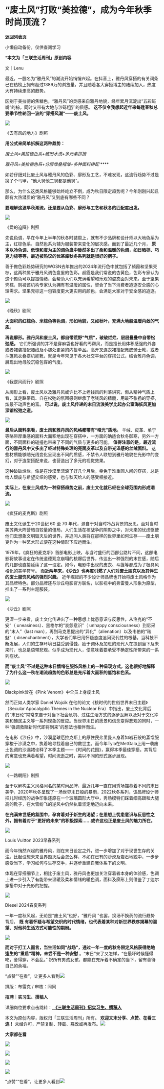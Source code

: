# “废土风”打败“美拉德”，成为今年秋季时尚顶流？

[**返回列表页**](/gzh/三联生活周刊)

小懒自动备份，仅供查阅学习

***本文为「三联生活周刊」原创内容**

文｜Lenu

最近，一股名为“雅丹风”的潮流开始悄悄兴起。在抖音上，雅丹风穿搭的有关词条已在热榜上拥有超过1389万的浏览量，并且随着各大穿搭博主的陆续加入，热度大有持续走高的趋势。

区别于美拉德的焦糖色，“雅丹风”的灵感来自雅丹地貌，经年累月沉淀出“五彩斑斓”的棕，同时又带有大地与沙砾粗犷的质感。
**这不仅令我想起近年来每逢春秋总要季节性轮回一波的“穿搭风潮”——废土风。**

![](https://mmbiz.qpic.cn/mmbiz_png/VkpaUkchBmWTFJ6mFNQ5icGHvcicKX1vaiayKHUNPMX6EDxWc1GlrS3dSgjPwRrHACK2MbKSSDOeFqUH7cPiboDoxQ/640?wx_fmt=png&from;=appmsg)

《去有风的地方》剧照

 **用公式来简单拆解这两种趋势：**

 _废土风=美拉德色系+破旧水洗+多元素拼接_

 _雅丹风=美拉德色系+分层堆叠褶皱+多种面料拼配_ ****

如若仔细对比废土风与雅丹风的色彩、廓形及工艺，不难发现，这流行趋势不过是换了个马甲，“他大舅他二舅都是他舅”。

那么，为什么这类风格能够始终屹立不倒，成为秋日限定趋势呢？今年刚刚兴起且颇有大热潜质的“雅丹风”又到底有哪些不同？

 **要理解这波早秋潮流，还是要从色彩、廓形与工艺和秋冬的匹配度出发。**

![](https://mmbiz.qpic.cn/mmbiz_png/VkpaUkchBmWTFJ6mFNQ5icGHvcicKX1vaiaKqRaHMZjgTO8dCH0BDtVjQFQIKYWfiapcPibrc3uJb13pUB1dcHrArPg/640?wx_fmt=png&from;=appmsg)

《爱的迫降》剧照

先说色调，早在今年上半年的秋冬时装周上，就有不少品牌和设计师以大地色系为主，红棕色系、自然色系为辅为服装带来变化的层次感。而到了最近几个月，
**原本以冷色调、低饱和度为主的调色盘中陡然多出了柔和温暖的色调，如日晒棕、巧克力棕等等，最近被热议的优某库秋冬系列就是很好的例子。**

善于做色彩趋势研究的WGSN去年推出的2024年流行色中就包括了赪霞和坚果壳棕，这两种属于雅丹风调色盘里的色彩。赪霞是我们常说的杏黄色，色彩专家认为这个颜色可以提振情绪，会帮助人们以充满希望和乐观的姿态面对未来。至于坚果壳棕，则被该机构专家认为拥有有温暖的属性，契合了当下消费者追逐安全感的心理需求。坚果壳棕这一包容度更大更实用的颜色，会满足大家对于安全感的追逐。

![](https://mmbiz.qpic.cn/mmbiz_jpg/VkpaUkchBmWTFJ6mFNQ5icGHvcicKX1vaiaKId14IFqicLPqSy2YECKTcfueUQQA3Siaa048OL98ofQoIrqXbP5nCIQ/640?wx_fmt=jpeg&from;=appmsg)

《晚秋》剧照

 **大面积的红棕色、米棕色等色调，形如地貌，又如秋叶，充满大地般温暖内敛的气质。**

 **再说廓形。雅丹风和废土风，都自带荒野“气质”，破破烂烂、层层叠叠中自带松弛感。**
它们所强调的并不是穿麻袋也好看的丐帮风，而是擅长用体积感强的外套或者裙装搭配腰线及小腿处更紧的内搭单品。高开叉连衣裙搭配麂皮骑士靴，或者斗篷风衣叠搭机能靴，就是今年常见于各大社交平台的穿搭公式，结合雅丹色调，展现出地母般沉稳包容的气度。

![](https://mmbiz.qpic.cn/mmbiz_png/VkpaUkchBmWTFJ6mFNQ5icGHvcicKX1vaiascycR4ibaNMpr5FMbPvNZZbwJC45oUuTg30RApAD7XQkcjhupWG9iaQA/640?wx_fmt=png&from;=appmsg)

《我逆风而行》剧照

从廓形上看，废土风以及雅丹风或许比不上老钱风的利落讲究，但从精神气质上看，其走路带风、自在松弛的氛围感则继承了老钱风的精髓，用最不张扬的穿搭，炫最不动声色的富。
**可以说，废土风传递的末日流浪美学比起办公室海妖风更加深谙松弛之道。**

![](https://mmbiz.qpic.cn/mmbiz_jpg/VkpaUkchBmWTFJ6mFNQ5icGHvcicKX1vaiadw3ZsUvQU6QgomUuA2g8W2CpOVkx7KaqW5QXI3crLUj6oelrzISW6Q/640?wx_fmt=jpeg&from;=appmsg)

 **最后从面料来看，废土风和雅丹风的风格都带有“哑光”质地。**
羊绒、皮革、单宁等略带厚重感的面料大面积地出现在穿搭中，一方面的确适合秋冬御寒，另外一方面，不同面料的碰撞也带来了不同的气质与更多的可能。
**值得注意的是，最近流行的雅丹风中又多出了经过特殊处理的亮面皮革以及自带光泽感的丝绒面料。**
这些材质能够随光线变化呈现出不同的质感，不禁令人联想到雅丹地貌在光影中的变幻，对于造型搭配来说，也营造出了多元的视觉效果。

这种破破烂烂，像是在沙漠里流浪了好几个月后，幸免于难重回人间的穿搭，总是给人颓废与希望交织的感受，也与秋天给人的感受相接近。

 **实际上，在废土风成为一种穿搭趋势之前，废土文化就已经在全球范围内形成潮流。**

![](https://mmbiz.qpic.cn/mmbiz_png/VkpaUkchBmWTFJ6mFNQ5icGHvcicKX1vaiaYju60gHAPm0CqTlP6jpScFR0ERNbvw1AkzrDphpsj1FibnibZDOpQjYQ/640?wx_fmt=png&from;=appmsg)

《疯狂的麦克斯》剧照

废土文化诞生于20世纪 60 至 70
年代，源自于对当时冷战背景的反思。面对当时美苏两大阵营暗自较量的僵局，人们生活在核战争的阴影之中，对未来的忧虑驱使他们去想象文明毁灭后的世界，并追问人类将在那样的世界里如何生存——废土朋克作为一种艺术形式便在这种情形下应运而生。

1979年，《疯狂的麦克斯》首部电影上映，与当时盛行的西部公路片不同，这部电影将故事设定在传统道德观念崩塌的核爆后世界，传达出一种强烈的末世感，随后的几部也直接延续了这一设定。如今，电影中出现的皮衣、斗篷等都成为了极具风格化的美学符号。
**而近两年来，《沙丘》也再度引燃了人们对废土朋克以及其伴生的废土服饰风格的强烈兴趣。**
近年崛起的不少设计师品牌也开始将废土风格作为其品牌特色。部分品牌还与沙丘电影官方联名，以影视中的弗雷曼人形象为原型，推出了一系列主题服装。

![](https://mmbiz.qpic.cn/mmbiz_png/VkpaUkchBmWTFJ6mFNQ5icGHvcicKX1vaiaLUenZXUq8nHldTEZvX8RN12iaUKE7sicEk2Qbw9XeftJIjrBFjbct0Ig/640?wx_fmt=png&from;=appmsg)

《沙丘》剧照

更深一步来看，废土文化传递出了一种思想上忧患意识与反思性，从洛克的“不安”（ uneasiness）、黑格尔的“哀怨意识”（ unhappy
consciousness）到尼采的“末人”（last man），再到马克思提出的“异化”（alienation）以及韦伯的“祛魅”（
disenchantment），大学者们早已用怀疑态度追问现代性的根基。当科技不断发展，人们的生存环境日益受到侵蚀，疲于调休及加班的现代人在提到当下及未来时，也总是语带悲观。似乎成为现代人，便意味着要承受不确定性所带来的一系列症状。

 **而“废土风”不过是这种末日情绪在服饰风格上的一种呈现方式，这也很好地解释了为什么这一秋冬潮流趋势的色彩总是充斥着大面积的低饱和色系。**

![](https://mmbiz.qpic.cn/mmbiz_jpg/VkpaUkchBmWTFJ6mFNQ5icGHvcicKX1vaiaMbvsr0Bm2U4exZGMW6SsdEOHRSib4lyRo2ibSmTE7kkC57ueppMyleSA/640?wx_fmt=jpeg&from;=appmsg)

Blackpink曾在《Pink Venom》中全员上身废土风

然而正如人类学家 Daniel Wojcik 在他的论文《核时代的世俗世界末日主题》（Secular Apocalyptic Themes in the
Nuclear
Era）中指出，废土文化背后的“末日论”常常来自于对当下社会危机、过往生活方式的逐步瓦解以及对于文化冲突和殖民主义等一系列现象的反应。当世界末日的愿景和信念变得悲观的同时，一种“强调救赎新时代即将到来”的想法也相伴而生。

在电影《沙丘》中，沙漠星球厄拉克斯上的原住民弗里曼人身着如岩石般的蒸馏服穿梭于沙漠之中，执着地寻找着自己的救世主。而今年Tyla在MetGala上用一袭废土色调的沙漏裙诠释了本季主题——《时间的花园》，赢得本季最佳穿搭。其背后的寓意也充满着希望，时间流逝之时，美以不同的形式逐步展现。

![](https://mmbiz.qpic.cn/mmbiz_jpg/VkpaUkchBmWTFJ6mFNQ5icGHvcicKX1vaiaS4mc5NHGt0ZUH2NicyXpIibhYlCDBJVSfPD0H5v5ksPbC3WQCOkc6CxA/640?wx_fmt=jpeg&from;=appmsg)

《一路朝阳》剧照

至于以解构主义风格闻名的某时尚品牌，最近几年一直在用秀场描摹着不同的末日美学，2020年秋冬呈现了一场世界末日般的暴雨，2022秋冬系列，该品牌设计师把儿时经历的战争印象还原在一个玻璃圆形大厅中，秀场模特们踩着细高跟和大腿高的靴子，在大雪纷飞的逆风中仍然执着坚定地迈向未来。

 **在充满末世感的氛围中，孕育着对于新生的渴望；在思想上忧患意识与反思性之外，拥有着对于“更好的未来”的积极探索……或许这也正是废土风的魅力所在。**

![](https://mmbiz.qpic.cn/mmbiz_jpg/VkpaUkchBmWTFJ6mFNQ5icGHvcicKX1vaiagicxcLWhhVkviccZ0umoQ1wsqutDuDmtSNiczia32vGOuoicCxB8jlQtiapw/640?wx_fmt=jpeg&from;=appmsg)

Louis Vuitton 2023早春系列

而今年悄然兴起的雅丹风，则在末日设定之外，进一步增加了对于现世生存的关注。比起设想未来世界毁灭后会怎么样，不如在已有的沙漠及岩石地貌中，一步步感受当下，学习如何与生存交手，并逐步重建自我体系下的文明。

体现在穿搭细节上，相比于废土风，雅丹风也更加关注穿着者本身的体验感，色调上进一步引入了有能带来温暖及柔和情绪的暖色调，面料及廓形上则借鉴了丁达尔穿搭中对于光影的把握。

![](https://mmbiz.qpic.cn/mmbiz_png/VkpaUkchBmWTFJ6mFNQ5icGHvcicKX1vaiah1xDxclFwzyialFJCQMAficcIpxv59h3ZLGJC9NRCKf0HbfMhM7aNGibg/640?wx_fmt=png&from;=appmsg)

Diesel 2024春夏系列

一年一度秋风起，无论是“废土风”也好，“雅丹风 ”也罢，换汤不换药的流行趋势背后， **既**
**有着怀疑与希望交织的时代情绪，也代表着某种对新世界秩序揭幕的渴望、对他种生活方式可能性的期盼。**

![](https://mmbiz.qpic.cn/mmbiz_jpg/c2Sib3Mp7pOP2NSF8JbzRacwq772IBWllb8iawqMhicoVpLIpMMwjo0icsxIcAchIzXvupnBfKKibNc4SxnZbqJiaAmA/640?wx_fmt=jpeg&from;=appmsg)

 **而对于打工人而言，当生活如同“战场”，通过一年一度的秋冬限定风格获得绝地逢生的“重启”精神，未尝不是一种安慰**
。“末日”来了又怎样，“在最坏时候懂得吃，舍得穿，不会乱。” 祝所有男孩女孩，都能在充斥着不确定的当下，留有善待自己的余裕。

“点赞”“在看”，让更多人看到![](https://mmbiz.qpic.cn/mmbiz_gif/c2Sib3Mp7pON9hkSZwdTibRHNZSMPyiapUCHJwlyoZVBC3SfmPmF0VKjkm3NiaToQloHFJ6icyicqZnqgXp6pSQJt5gg/640?wx_fmt=gif&from;=appmsg&wxfrom;=5&wx;_lazy=1&tp;=wxpic)  
  
  
  
  
  

排版：布雷克 / 审核：同同‍‍

  
 **招聘｜实习生、撰稿人**  

详细岗位要求点击跳转：[
**《三联生活周刊》招实习生、撰稿人**](http://mp.weixin.qq.com/s?__biz=MTc5MTU3NTYyMQ==&mid=2651136871&idx=3&sn=f1c0777fe9d31881e5dfca68ebc2937f&chksm=5907324d6e70bb5b3546dfe1c7b31b5fe05664bebbf36356ba9a1a352e0678444cad62875ad4&scene=21#wechat_redirect)

本文为原创内容，版权归「三联生活周刊」所有。 **欢迎文末分享、点赞、在看三连！**
未经许可，严禁复制、转载、篡改或再发布。![](https://mmbiz.qpic.cn/sz_mmbiz_png/Gg7Qtoh7Aic9ZTmAdCc80b4nD7xicgPt863QWU7oNswDx19XrjfTtSl8QwatY2EEZGuNd1WRRiapDZjcDhTnNYmBg/640?wx_fmt=other&wxfrom;=5&wx;_lazy=1&wx;_co=1&retryload;=1&tp;=webp)

 **大家都在看**

  
[![](https://mmbiz.qpic.cn/mmbiz_png/c2Sib3Mp7pOMia03OQtGPGFsDVbRic7IutmBek3tYa6Iib5gbCibasmYEib10kGE9n6SIJlqsFM5H2xwbNdNFpUZcZlQ/640?wx_fmt=other&from;=appmsg&wxfrom;=5&wx;_lazy=1&wx;_co=1&tp;=webp)](http://mp.weixin.qq.com/s?__biz=MTc5MTU3NTYyMQ==&mid=2651429756&idx=1&sn=7f3901ab0f3e68602297b1a1169269ad&chksm=590b8a566e7c034051774b1d2a38b79332e8724c17154487da5dac26a1c09a438f75e0f6f1fb&scene=21#wechat_redirect)

[![](https://mmbiz.qpic.cn/mmbiz_jpg/c2Sib3Mp7pONibUD4pZJjC8jYRiaatUpbWblz4gMShlZkNIZicx6ibZl9Q0v4VVQN9A5jD04KbiaeS1Fa4SwkHjOs2Ww/640?wx_fmt=other&from;=appmsg&wxfrom;=5&wx;_lazy=1&wx;_co=1&tp;=webp)](http://mp.weixin.qq.com/s?__biz=MTc5MTU3NTYyMQ==&mid=2651439227&idx=1&sn=2a496d3b7dc587e64411518c5ec6f722&chksm=590bd1516e7c5847b75cbcf47771be9d39a9562dab49be7acb128014c1d4ab58b5e03f2e7f9d&scene=21#wechat_redirect)

  

![](https://mmbiz.qpic.cn/sz_mmbiz_png/Gg7Qtoh7Aic9ZTmAdCc80b4nD7xicgPt86k1kgpU51hWCHjV92ryhVW35PLCvLhxLw9XDhXjgeDyZhHSx5EbRcfg/640?wx_fmt=other&wxfrom;=5&wx;_lazy=1&wx;_co=1&retryload;=1&tp;=webp)

  
[![](https://mmbiz.qpic.cn/mmbiz_jpg/c2Sib3Mp7pONuwrdetOsWUZLdDE1J39mLibBBe0vPzCKS1topq8p9JgG9O86KDCNS3SZl7Paa1d80gvHIBg9C0cw/640?wx_fmt=other&from;=appmsg&wxfrom;=5&wx;_lazy=1&wx;_co=1&tp;=webp)]()  
  
“点赞”“在看”，让更多人看到![](https://mmbiz.qpic.cn/mmbiz_gif/c2Sib3Mp7pON9hkSZwdTibRHNZSMPyiapUCHJwlyoZVBC3SfmPmF0VKjkm3NiaToQloHFJ6icyicqZnqgXp6pSQJt5gg/640?wx_fmt=gif&from;=appmsg&wxfrom;=5&wx;_lazy=1&tp;=webp)

